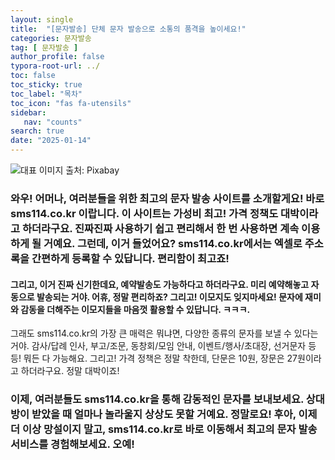 ```yaml
---
layout: single
title:  "[문자발송] 단체 문자 발송으로 소통의 품격을 높이세요!"
categories: 문자발송
tag: [ 문자발송 ]
author_profile: false
typora-root-url: ../
toc: false
toc_sticky: true
toc_label: "목차"
toc_icon: "fas fa-utensils"
sidebar:
   nav: "counts"
search: true
date: "2025-01-14"
---
```


![대표 이미지](https://pixabay.com/get/ged4100c4e6372ce4001851efc8a3f3a893d098d5e80e5d641db5d8cb2684227b7f5b68501d3995b429bda48cb89c4998ead597ec8b56770d059f91b6cb6d182b_640.jpg) 출처: Pixabay <!-- Markdown 이미지 삽입 -->

### 와우! 어머나, 여러분들을 위한 최고의 문자 발송 사이트를 소개할게요! 바로 sms114.co.kr 이랍니다. 이 사이트는 가성비 최고! 가격 정책도 대박이라고 하더라구요. 진짜진짜 사용하기 쉽고 편리해서 한 번 사용하면 계속 이용하게 될 거예요. 그런데, 이거 들었어요? sms114.co.kr에서는 엑셀로 주소록을 간편하게 등록할 수 있답니다. 편리함이 최고죠! 

#### 그리고, 이거 진짜 신기한데요, 예약발송도 가능하다고 하더라구요. 미리 예약해놓고 자동으로 발송되는 거야. 어휴, 정말 편리하죠? 그리고! 이모지도 잊지마세요! 문자에 재미와 감동을 더해주는 이모지들을 마음껏 활용할 수 있답니다. ㅋㅋㅋ. 

그래도 sms114.co.kr의 가장 큰 매력은 뭐냐면, 다양한 종류의 문자를 보낼 수 있다는 거야. 감사/답례 인사, 부고/조문, 동창회/모임 안내, 이벤트/행사/초대장, 선거문자 등등! 뭐든 다 가능해요. 그리고! 가격 정책은 정말 착한데, 단문은 10원, 장문은 27원이라고 하더라구요. 정말 대박이죠! 

### 이제, 여러분들도 sms114.co.kr을 통해 감동적인 문자를 보내보세요. 상대방이 받았을 때 얼마나 놀라울지 상상도 못할 거예요. 정말로요! 후아, 이제 더 이상 망설이지 말고, sms114.co.kr로 바로 이동해서 최고의 문자 발송 서비스를 경험해보세요. 오예!

